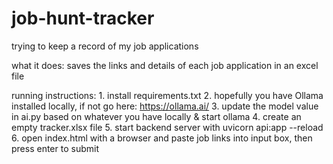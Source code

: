 # job-hunt-tracker
trying to keep a record of my job applications

what it does:
    saves the links and details of each job application in an excel file

running instructions:
    1. install requirements.txt
    2. hopefully you have Ollama installed locally, if not go here: https://ollama.ai/
    3. update the model value in ai.py based on whatever you have locally & start ollama
    4. create an empty tracker.xlsx file
    5. start backend server with uvicorn api:app --reload
    6. open index.html with a browser and paste job links into input box, then press enter to submit
